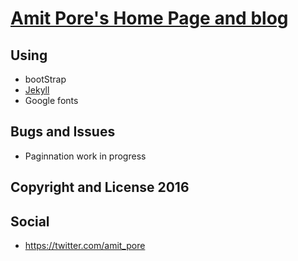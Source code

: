 # [Amit Pore's Home Page and blog](http://www.amitpore.com/)

## Using 

* bootStrap
* [Jekyll](https://github.com/mojombo/jekyll)
* Google fonts

## Bugs and Issues

  - Paginnation work in progress

## Copyright and License 2016

  
## Social 

* https://twitter.com/amit_pore

